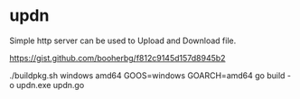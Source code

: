 # updn
Simple http server can be used to Upload and Download file.



https://gist.github.com/booherbg/f812c9145d157d8945b2

./buildpkg.sh windows amd64
GOOS=windows GOARCH=amd64 go build -o updn.exe updn.go
